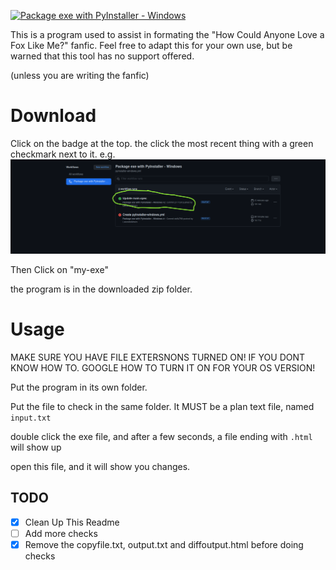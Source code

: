 [![Package exe with PyInstaller - Windows](https://github.com/LakesideMiners/storychecker/actions/workflows/pyinstaller-windows.yml/badge.svg)](https://github.com/LakesideMiners/storychecker/actions/workflows/pyinstaller-windows.yml)

This is a program used to assist in formating the "How Could Anyone Love a Fox Like Me?" fanfic. 
Feel free to adapt this for your own use, but be warned that this tool has no support offered.

(unless you are writing the fanfic)

# Download
Click on the badge at the top. the click the most recent thing with a green checkmark next to it. e.g.
![image](https://github.com/LakesideMiners/storychecker/blob/master/aafefaeafeafeafeafeafea.png?raw=true)

Then Click on "my-exe"

the program is in the downloaded zip folder.

# Usage
MAKE SURE YOU HAVE FILE EXTERSNONS TURNED ON! IF YOU DONT KNOW HOW TO. GOOGLE HOW TO TURN IT ON FOR YOUR OS VERSION!

Put the program in its own folder.

Put the file to check in the same folder. It MUST be a plan text file, named ```input.txt```

double click the exe file, and after a few seconds, a file ending with ```.html``` will show up

open this file, and it will show you changes.

## TODO
- [X] Clean Up This Readme
- [ ] Add more checks
- [X] Remove the copyfile.txt, output.txt and diffoutput.html before doing checks
